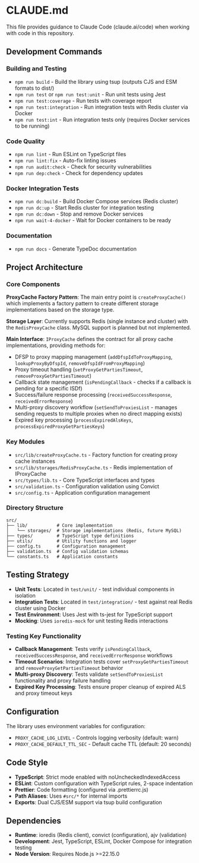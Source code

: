 # CLAUDE.md

This file provides guidance to Claude Code (claude.ai/code) when working with code in this repository.

## Development Commands

### Building and Testing
- `npm run build` - Build the library using tsup (outputs CJS and ESM formats to dist/)
- `npm run test` or `npm run test:unit` - Run unit tests using Jest
- `npm run test:coverage` - Run tests with coverage report
- `npm run test:integration` - Run integration tests with Redis cluster via Docker
- `npm run test:int` - Run integration tests only (requires Docker services to be running)

### Code Quality
- `npm run lint` - Run ESLint on TypeScript files
- `npm run lint:fix` - Auto-fix linting issues
- `npm run audit:check` - Check for security vulnerabilities
- `npm run dep:check` - Check for dependency updates

### Docker Integration Tests
- `npm run dc:build` - Build Docker Compose services (Redis cluster)
- `npm run dc:up` - Start Redis cluster for integration testing
- `npm run dc:down` - Stop and remove Docker services
- `npm run wait-4-docker` - Wait for Docker containers to be ready

### Documentation
- `npm run docs` - Generate TypeDoc documentation

## Project Architecture

### Core Components

**ProxyCache Factory Pattern**: The main entry point is `createProxyCache()` which implements a factory pattern to create different storage implementations based on the storage type.

**Storage Layer**: Currently supports Redis (single instance and cluster) with the `RedisProxyCache` class. MySQL support is planned but not implemented.

**Main Interface**: `IProxyCache` defines the contract for all proxy cache implementations, providing methods for:
- DFSP to proxy mapping management (`addDfspIdToProxyMapping`, `lookupProxyByDfspId`, `removeDfspIdFromProxyMapping`)
- Proxy timeout handling (`setProxyGetPartiesTimeout`, `removeProxyGetPartiesTimeout`)
- Callback state management (`isPendingCallback` - checks if a callback is pending for a specific ISDf)
- Success/failure response processing (`receivedSuccessResponse`, `receivedErrorResponse`)
- Multi-proxy discovery workflow (`setSendToProxiesList` - manages sending requests to multiple proxies when no direct mapping exists)
- Expired key processing (`processExpiredAlsKeys`, `processExpiredProxyGetPartiesKeys`)

### Key Modules

- `src/lib/createProxyCache.ts` - Factory function for creating proxy cache instances
- `src/lib/storages/RedisProxyCache.ts` - Redis implementation of IProxyCache
- `src/types/lib.ts` - Core TypeScript interfaces and types
- `src/validation.ts` - Configuration validation using Convict
- `src/config.ts` - Application configuration management

### Directory Structure

```
src/
├── lib/           # Core implementation
│   └── storages/  # Storage implementations (Redis, future MySQL)
├── types/         # TypeScript type definitions
├── utils/         # Utility functions and logger
├── config.ts      # Configuration management
├── validation.ts  # Config validation schemas
└── constants.ts   # Application constants
```

## Testing Strategy

- **Unit Tests**: Located in `test/unit/` - test individual components in isolation
- **Integration Tests**: Located in `test/integration/` - test against real Redis cluster using Docker
- **Test Environment**: Uses Jest with ts-jest for TypeScript support
- **Mocking**: Uses `ioredis-mock` for unit testing Redis interactions

### Testing Key Functionality
- **Callback Management**: Tests verify `isPendingCallback`, `receivedSuccessResponse`, and `receivedErrorResponse` workflows
- **Timeout Scenarios**: Integration tests cover `setProxyGetPartiesTimeout` and `removeProxyGetPartiesTimeout` behavior
- **Multi-proxy Discovery**: Tests validate `setSendToProxiesList` functionality and proxy failure handling
- **Expired Key Processing**: Tests ensure proper cleanup of expired ALS and proxy timeout keys

## Configuration

The library uses environment variables for configuration:
- `PROXY_CACHE_LOG_LEVEL` - Controls logging verbosity (default: warn)
- `PROXY_CACHE_DEFAULT_TTL_SEC` - Default cache TTL (default: 20 seconds)

## Code Style

- **TypeScript**: Strict mode enabled with noUncheckedIndexedAccess
- **ESLint**: Custom configuration with TypeScript rules, 2-space indentation
- **Prettier**: Code formatting (configured via .prettierrc.js)
- **Path Aliases**: Uses `#src/*` for internal imports
- **Exports**: Dual CJS/ESM support via tsup build configuration

## Dependencies

- **Runtime**: ioredis (Redis client), convict (configuration), ajv (validation)
- **Development**: Jest, TypeScript, ESLint, Docker Compose for integration testing
- **Node Version**: Requires Node.js >=22.15.0
